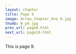```yaml
---
layout: chapter
title: Page 9
image: Arrow_Chapter_One_9.jpg
thumb: W_p9.jpg
prev_url: page8.html
next_url: page10.html
---
```


This is page 9.
